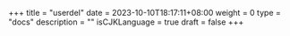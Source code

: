 +++
title = "userdel"
date = 2023-10-10T18:17:11+08:00
weight = 0
type = "docs"
description = ""
isCJKLanguage = true
draft = false
+++